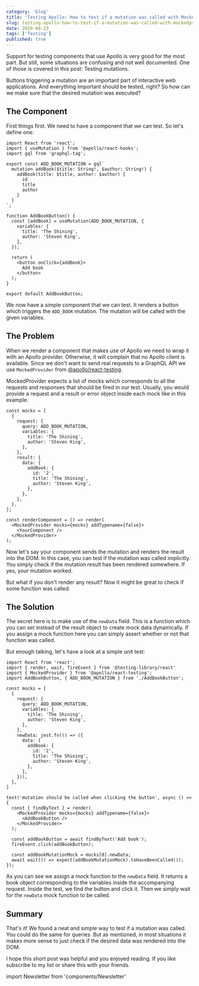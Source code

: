 ```yaml
---
category: 'blog'
title: 'Testing Apollo: How to test if a mutation was called with MockedProvider?'
slug: testing-apollo-how-to-test-if-a-mutation-was-called-with-mockedprovider
date: 2019-08-23
tags: ['Testing']
published: true
---
```


Support for testing components that use Apollo is very good for the most part. But still, some situations are confusing and not well documented. One of those is covered in this post: Testing mutations.

Buttons triggering a mutation are an important part of interactive web applications. And everything important should be tested, right? So how can we make sure that the desired mutation was executed?

## The Component

First things first. We need to have a component that we can test. So let's define one:

    import React from 'react';
    import { useMutation } from '@apollo/react-hooks';
    import gql from 'graphql-tag';

    export const ADD_BOOK_MUTATION = gql`
      mutation addBook($title: String!, $author: String!) {
        addBook(title: $title, author: $author) {
          id
          title
          author
        }
      }
    `;

    function AddBookButton() {
      const [addBook] = useMutation(ADD_BOOK_MUTATION, {
        variables: {
          title: 'The Shining',
          author: 'Steven King',
        },
      });

      return (
        <button onClick={addBook}>
          Add book
        </button>
      );
    }

    export default AddBookButton;

We now have a simple component that we can test. It renders a button which triggers the `ADD_BOOK` mutation. The mutation will be called with the given variables.

## The Problem

When we render a component that makes use of Apollo we need to wrap it with an Apollo provider. Otherwise, it will complain that no Apollo client is available. Since we don't want to send real requests to a GraphQL API we use `MockedProvider` from [@apollo/react-testing](https://www.apollographql.com/docs/react/api/react-testing/).

MockedProvider expects a list of mocks which corresponds to all the requests and responses that should be fired in our test. Usually, you would provide a request and a result or error object inside each mock like in this example.

    const mocks = [
      {
        request: {
          query: ADD_BOOK_MUTATION,
          variables: {
            title: 'The Shining',
            author: 'Steven King',
          },
        },
        result: {
          data: {
            addBook: {
              id: '2',
              title: 'The Shining',
              author: 'Steven King',
            },
          },
        },
      },
    ];

    const renderComponent = () => render(
      <MockedProvider mocks={mocks} addTypename={false}>
        <YourComponent />
      </MockedProvider>
    );

Now let's say your component sends the mutation and renders the result into the DOM. In this case, you can test if the mutation was called implicitly. You simply check if the mutation result has been rendered somewhere. If yes, your mutation worked.

But what if you don't render any result? Now it might be great to check if some function was called.

## The Solution

The secret here is to make use of the `newData` field. This is a function which you can set instead of the result object to create mock data dynamically. If you assign a mock function here you can simply assert whether or not that function was called.

But enough talking, let's have a look at a simple unit test:

    import React from 'react';
    import { render, wait, fireEvent } from '@testing-library/react'
    import { MockedProvider } from '@apollo/react-testing';
    import AddBookButton, { ADD_BOOK_MUTATION } from './AddBookButton';

    const mocks = [
      {
        request: {
          query: ADD_BOOK_MUTATION,
          variables: {
            title: 'The Shining',
            author: 'Steven King',
          },
        },
        newData: jest.fn(() => ({
          data: {
            addBook: {
              id: '2',
              title: 'The Shining',
              author: 'Steven King',
            },
          },
        })),
      },
    ]

    test('mutation should be called when clicking the button', async () => {
      const { findByText } = render(
        <MockedProvider mocks={mocks} addTypename={false}>
          <AddBookButton />
        </MockedProvider>
      );

      const addBookButton = await findByText('Add book');
      fireEvent.click(addBookButton);

      const addBookMutationMock = mocks[0].newData;
      await wait(() => expect(addBookMutationMock).toHaveBeenCalled());
    });

As you can see we assign a mock function to the `newData` field. It returns a book object corresponding to the variables inside the accompanying request. Inside the test, we find the button and click it. Then we simply wait for the `newData` mock function to be called.

## Summary

That's it! We found a neat and simple way to test if a mutation was called. You could do the same for queries. But as mentioned, in most situations it makes more sense to just check if the desired data was rendered into the DOM.

I hope this short post was helpful and you enjoyed reading. If you like subscribe to my list or share this with your friends.

import Newsletter from 'components/Newsletter'

<Newsletter formId="ZBGZ4J"/>
